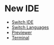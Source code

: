 # New IDE

- [Switch IDE](./switching-between-new-and-old-ide.md)
- [Switch Languages](./install-language-pack-and-switch-language.md)
- [Previewer](./previewer.md)
- [Terminal](./terminal.md)
